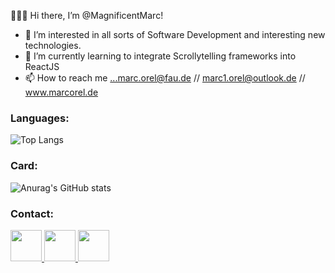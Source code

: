 👋👋👋 Hi there, I’m @MagnificentMarc!


- 👀 I’m interested in all sorts of Software Development and interesting new technologies.
- 🌱 I’m currently learning to integrate Scrollytelling frameworks into ReactJS
- 📫 How to reach me ...marc.orel@fau.de // marc1.orel@outlook.de // www.marcorel.de

<h3>Languages:</h3>
  
![Top Langs](https://github-readme-stats.vercel.app/api/top-langs/?username=MagnificentMarc&hide=html)


<h3>Card: </h3>

![Anurag's GitHub stats](https://github-readme-stats.vercel.app/api?username=MagnificentMarc&hide=stars,contribs&title_color=ffffff&bg_color=30,ff0000,eb3458,eb349e&text_color=ffffff&include_all_commits=true&show_owner=true)

<h3>Contact:</h3>
<a href="mailto:marc1.orel@outlook.de" width="0px">
<img src="http://cdn.onlinewebfonts.com/svg/img_237869.png" width="50px" >
</a>
<a href="https://www.linkedin.com/in/marc-orel-informatik/">
<img src="https://cdn.iconscout.com/icon/free/png-256/linkedin-2662666-2213265.png" width="50px">
</a>
<a href="https://www.xing.com/profile/Marc_Orel3/cv">
<img src="https://lh3.googleusercontent.com/proxy/rsotWZclmkJparkWmE2icGynmrXHnxxf1Pj7yynBqER5R5dH8QWUBpQM_Yp1BGU8fVKhWzIL" width="50px" href="www.google.de">
</a>


